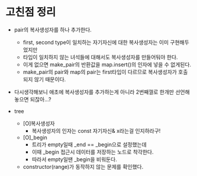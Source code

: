 # 고친점 정리
- pair의 복사생성자를 하나 추가한다.
	- first, second type이 일치하는 자기자신에 대한 복사생성자는 이미 구현해두었지만
	- 타입이 일치하지 않는 녀석들에 대해서도 복사생성자를 만들어둬야 한다.
	- 이게 없으면 make_pair의 반환값을 map.insert()의 인자에 넣을 수 없게된다.
	- make_pair의 pair와 map의 pair는 first타입이 다르므로 복사생성자가 호출되지 않기 때문이다.
- 다시생각해보니 애초에 복사생성자를 추가하는게 아니라 2번째껄로 한개만 선언해놓으면 되잖아...?

- tree
	- [O]복사생성자
		- 복사생성자의 인자는 const 자기자신& x라는걸 인지하라구!
	- [O]_begin
		- 트리가 empty일때 _end == _begin으로 설정했는데
		- 이때 _begin 접근시 데이터를 저장하는 노드로 착각한다.
		- 따라서 empty일땐 _begin을 비워둔다.
	- constructor(range)가 동작하지 않는 문제를 확인했다.

